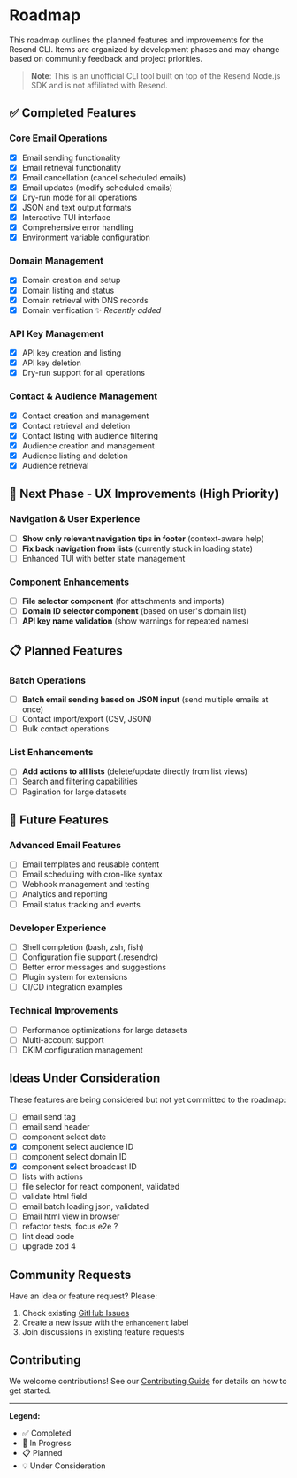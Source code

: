 # Roadmap

This roadmap outlines the planned features and improvements for the Resend CLI. Items are organized by development phases and may change based on community feedback and project priorities.

> **Note**: This is an unofficial CLI tool built on top of the Resend Node.js SDK and is not affiliated with Resend.

## ✅ Completed Features

### Core Email Operations

- [x] Email sending functionality
- [x] Email retrieval functionality
- [x] Email cancellation (cancel scheduled emails)
- [x] Email updates (modify scheduled emails)
- [x] Dry-run mode for all operations
- [x] JSON and text output formats
- [x] Interactive TUI interface
- [x] Comprehensive error handling
- [x] Environment variable configuration

### Domain Management

- [x] Domain creation and setup
- [x] Domain listing and status
- [x] Domain retrieval with DNS records
- [x] Domain verification ✨ _Recently added_

### API Key Management

- [x] API key creation and listing
- [x] API key deletion
- [x] Dry-run support for all operations

### Contact & Audience Management

- [x] Contact creation and management
- [x] Contact retrieval and deletion
- [x] Contact listing with audience filtering
- [x] Audience creation and management
- [x] Audience listing and deletion
- [x] Audience retrieval

## 🚧 Next Phase - UX Improvements (High Priority)

### Navigation & User Experience

- [ ] **Show only relevant navigation tips in footer** (context-aware help)
- [ ] **Fix back navigation from lists** (currently stuck in loading state)
- [ ] Enhanced TUI with better state management

### Component Enhancements

- [ ] **File selector component** (for attachments and imports)
- [ ] **Domain ID selector component** (based on user's domain list)
- [ ] **API key name validation** (show warnings for repeated names)

## 📋 Planned Features

### Batch Operations

- [ ] **Batch email sending based on JSON input** (send multiple emails at once)
- [ ] Contact import/export (CSV, JSON)
- [ ] Bulk contact operations

### List Enhancements

- [ ] **Add actions to all lists** (delete/update directly from list views)
- [ ] Search and filtering capabilities
- [ ] Pagination for large datasets

## 🔮 Future Features

### Advanced Email Features

- [ ] Email templates and reusable content
- [ ] Email scheduling with cron-like syntax
- [ ] Webhook management and testing
- [ ] Analytics and reporting
- [ ] Email status tracking and events

### Developer Experience

- [ ] Shell completion (bash, zsh, fish)
- [ ] Configuration file support (.resendrc)
- [ ] Better error messages and suggestions
- [ ] Plugin system for extensions
- [ ] CI/CD integration examples

### Technical Improvements

- [ ] Performance optimizations for large datasets
- [ ] Multi-account support
- [ ] DKIM configuration management

## Ideas Under Consideration

These features are being considered but not yet committed to the roadmap:

- [ ] email send tag
- [ ] email send header
- [ ] component select date
- [x] component select audience ID
- [ ] component select domain ID
- [x] component select broadcast ID
- [ ] lists with actions
- [ ] file selector for react component, validated
- [ ] validate html field
- [ ] email batch loading json, validated
- [ ] Email html view in browser
- [ ] refactor tests, focus e2e ?
- [ ] lint dead code
- [ ] upgrade zod 4

## Community Requests

Have an idea or feature request? Please:

1. Check existing [GitHub Issues](https://github.com/anthropics/claude-code/issues)
2. Create a new issue with the `enhancement` label
3. Join discussions in existing feature requests

## Contributing

We welcome contributions! See our [Contributing Guide](CONTRIBUTING.md) for details on how to get started.

---

**Legend:**

- ✅ Completed
- 🚧 In Progress
- 📋 Planned
- 💡 Under Consideration
